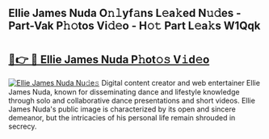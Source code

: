 ## Ellie James Nuda O𝚗𝚕yf𝚊ns L𝚎a𝚔ed N𝚞𝚍es - Part-Vak P𝚑𝚘tos Vi𝚍𝚎o - H𝚘𝚝 Part L𝚎a𝚔s W1Qqk

# <h2><a href="http://kfcrcvg.oniu.top/?m=Ellie+James+Nuda">🔗👉 🔴 Ellie James Nuda P𝚑ot𝚘𝚜 V𝚒d𝚎o</a></h2>

[![Ellie James Nuda Nu𝚍e𝚜](https://i.imgur.com/0qMVB7G.gif)](http://kfcrcvg.oniu.top/?m=Ellie+James+Nuda)
Digital content creator and web entertainer Ellie James Nuda, known for disseminating dance and lifestyle knowledge through solo and collaborative dance presentations and short videos. Ellie James Nuda's public image is characterized by its open and sincere demeanor, but the intricacies of his personal life remain shrouded in secrecy.  
